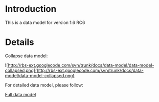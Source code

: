 # Introduction #
This is a data model for version 1.6 RC6


# Details #
Collapse data model:

![http://rbs-ext.googlecode.com/svn/trunk/docs/data-model/data-model-collapsed.png](http://rbs-ext.googlecode.com/svn/trunk/docs/data-model/data-model-collapsed.png)

For detailed data model, please follow:

[Full data model](http://rbs-ext.googlecode.com/svn/trunk/docs/data-model/data-model-full.pdf)